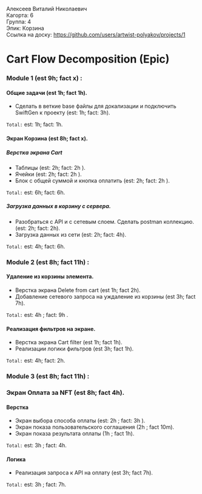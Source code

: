 Алексеев Виталий Николаевич
<br /> Кагорта: 6
<br /> Группа: 4
<br /> Эпик: Корзина
<br /> Ссылка на доску: https://github.com/users/artwist-polyakov/projects/1

# Cart Flow Decomposition (Epic)


### Module 1 (est 9h; fact x) : 

#### Общие задачи (est  1h; fact 1h).
- Сделать в веткие base файлы для докализации и подключить SwiftGen к проекту (est: 1h; fact: 3h).

`Total:` est: 1h; fact: 1h.

#### Экран Корзина (est 8h; fact x).
##### Верстка экрана Cart
- Таблицы (est: 2h; fact: 2h ).
- Ячейки (est: 2h; fact: 2h ).
- Блок с общей суммой и кнопка оплатить (est: 2h; fact: 2h ).

`Total:` est: 6h; fact: 6h.

##### Загрузка данных в корзину с сервера.
- Разобраться с API и с сетевым слоем. Сделать postman коллекцию.(est: 2h; fact: 2h).
- Загрузка данных из сети (est: 2h; fact: 4h).

`Total:` est: 4h; fact: 6h.

### Module 2 (est 8h; fact 11h) :
#### Удаление из корзины элемента.
- Верстка экрана Delete from cart (est 1h; fact 2h).
- Добавление сетевого запроса на уждаление из корзины (est 3h; fact 7h).

`Total:` est: 4h ; fact: 9h .

#### Реализация фильтров на экране.
- Верстка экрана Cart filter (est 1h; fact 1h).
- Реализации логики фильтров (est 3h; fact 1h).

`Total:` est: 4h; fact: 2h.

### Module 3 (est 8h; fact 11h) :
### Экран Оплата за NFT (est 8h; fact 4h).
#### Верстка 
- Экран выбора способа оплаты (est: 2h ; fact: 3h ).
- Экран показа пользовательского соглашения (2h ; fact 10m).
- Экран показа результата оплаты (1h ; fact 1h).

`Total:` est: 3h ; fact: 4h.
#### Логика
- Реализация запроса к API на оплату (est 3h; fact 7h).

`Total:` est: 3h ; fact: 7h.


